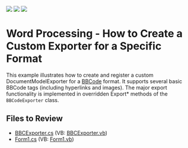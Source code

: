 <!-- default badges list -->
![](https://img.shields.io/endpoint?url=https://codecentral.devexpress.com/api/v1/VersionRange/128609573/23.2.3%2B)
[![](https://img.shields.io/badge/Open_in_DevExpress_Support_Center-FF7200?style=flat-square&logo=DevExpress&logoColor=white)](https://supportcenter.devexpress.com/ticket/details/E3453)
[![](https://img.shields.io/badge/📖_How_to_use_DevExpress_Examples-e9f6fc?style=flat-square)](https://docs.devexpress.com/GeneralInformation/403183)
<!-- default badges end -->

# Word Processing - How to Create a Custom Exporter for a Specific Format

This example illustrates how to create and register a custom DocumentModelExporter for a [BBCode](http://www.bbcode.org/) format. It supports several basic BBCode tags (including hyperlinks and images). The major export functionality is implemented in overridden Export* methods of the `BBCodeExporter` class.

## Files to Review

* [BBCExporter.cs](./CS/BBCExporter.cs) (VB: [BBCExporter.vb](./VB/BBCExporter.vb))
* [Form1.cs](./CS/Form1.cs) (VB: [Form1.vb](./VB/Form1.vb))
